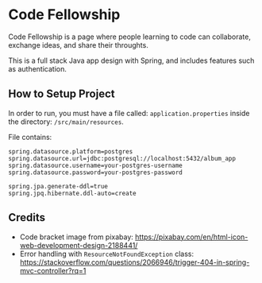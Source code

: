 # Code Fellowship

Code Fellowship is a page where people learning to code can collaborate, exchange ideas, and share their throughts.

This is a full stack Java app design with Spring, and includes features such as authentication.

## How to Setup Project

In order to run, you must have a file called: ```application.properties``` inside the directory: ```/src/main/resources```.

File contains:

```
spring.datasource.platform=postgres
spring.datasource.url=jdbc:postgresql://localhost:5432/album_app
spring.datasource.username=your-postgres-username
spring.datasource.password=your-postgres-password

spring.jpa.generate-ddl=true
spring.jpq.hibernate.ddl-auto=create
```


## Credits

* Code bracket image from pixabay: https://pixabay.com/en/html-icon-web-development-design-2188441/
* Error handling with `ResourceNotFoundException` class: https://stackoverflow.com/questions/2066946/trigger-404-in-spring-mvc-controller?rq=1